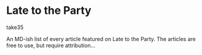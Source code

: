 # Late to the Party

take35

An MD-ish list of every article featured on Late to the Party. The articles are free to use, but require attribution...

